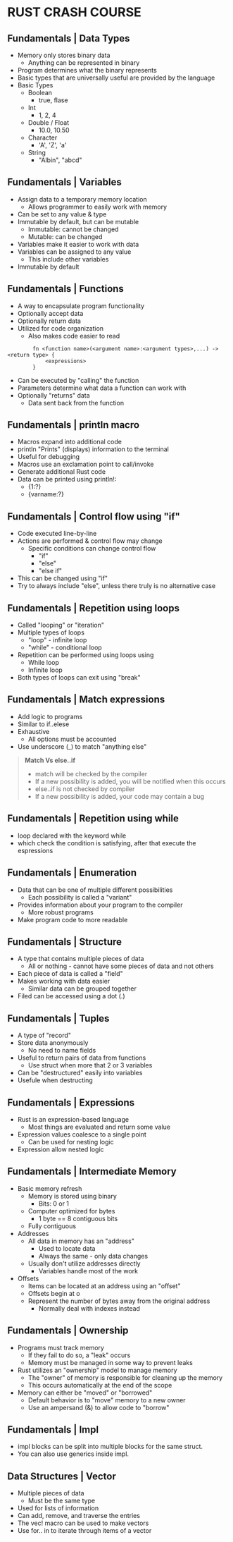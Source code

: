 # RUST CRASH COURSE

## Fundamentals | Data Types
- Memory only stores binary data
    - Anything can be represented in binary
- Program determines what the binary represents
- Basic types that are universally useful are provided by the language
- Basic Types
    - Boolean
        - true, flase
    - Int
        - 1, 2, 4
    - Double / Float
        - 10.0, 10.50
    - Character
        - 'A', 'Z', 'a'
    - String
        - "Albin", "abcd"

## Fundamentals | Variables
- Assign data to a temporary memory location
    - Allows programmer to easily work with memory
- Can be set to any value & type
- Immutable by default, but can be mutable
    - Immutable: cannot be changed
    - Mutable: can be changed
- Variables make it easier to work with data
- Variables can be assigned to any value
    - This include other variables
- Immutable by default

## Fundamentals | Functions
- A way to encapsulate program functionality
- Optionally accept data
- Optionally return data
- Utilized for code organization
    - Also makes code easier to read
```
        fn <function name>(<argument name>:<argument types>,...) -> <return type> {
            <expressions>
        }
```

- Can be executed by "calling" the function
- Parameters determine what data a function can work with
- Optionally "returns" data
    - Data sent back from the function

## Fundamentals | println macro
- Macros expand into additional code
- println "Prints" (displays) information to the terminal
- Useful for debugging
- Macros use an exclamation point to call/invoke
- Generate additional Rust code
- Data can be printed using println!:
    - {1:?}
    - {varname:?}
## Fundamentals | Control flow using "if"
- Code executed line-by-line
- Actions are performed & control flow may change
    - Specific conditions can change control flow
        - "if"
        - "else"
        - "else if"
- This can be changed using "if"
- Try to always include "else", unless there truly is no alternative case

## Fundamentals | Repetition using loops
- Called "looping" or "iteration"
- Multiple types of loops
    - "loop" - infinite loop
    - "while" - conditional loop
- Repetition can be performed using loops using
    - While loop
    - Infinite loop
- Both types of loops can exit using "break"

## Fundamentals | Match expressions
- Add logic to programs
- Similar to if..elese
- Exhaustive
    - All options must be accounted
- Use underscore (_) to match "anything else"

>**Match Vs else..if**
>- match will be checked by the compiler
>- If a new possibility is added, you will be notified when this occurs
>- else..if is not checked by compiler
>- If a new possibility is added, your code may contain a bug

## Fundamentals | Repetition using while
- loop declared with the keyword while
- which check the condition is satisfying, after that execute the espressions

## Fundamentals | Enumeration
- Data that can be one of multiple different possibilities
    -  Each possibility is called a "variant"
- Provides information about your program to the compiler
    - More robust programs
- Make program code to more readable

## Fundamentals | Structure
- A type that contains multiple pieces of data
    -  All or nothing - cannot have some pieces of data and not others
- Each piece of data is called a "field"
- Makes working with data easier
    - Similar data can be grouped together
- Filed can be accessed using a dot (.)

## Fundamentals | Tuples
- A type of "record"
- Store data anonymously
    - No need to name fields
- Useful to return pairs of data from functions
    - Use struct when more that 2 or 3 variables
- Can be "destructured" easily into variables
- Usefule when destructing

## Fundamentals | Expressions
- Rust is an expression-based language
    - Most things are evaluated and return some value
- Expression values coalesce to a single point
    - Can be used for nesting logic
- Expression allow nested logic

## Fundamentals | Intermediate Memory
- Basic memory refresh
    - Memory is stored using binary
        - Bits: 0 or 1
    - Computer optimized for bytes
        - 1 byte == 8 contiguous bits
    - Fully contiguous
- Addresses
    - All data in memory has an "address"
        - Used to locate data
        - Always the same - only data changes
    - Usually don't utilize addresses directly
        - Variables handle most of the work
- Offsets
    - Items can be located at an address using an "offset"
    - Offsets begin at o
    - Represent the number of bytes away from the original address
        - Normally deal with indexes instead

## Fundamentals | Ownership
- Programs must track memory
    - If they fail to do so, a "leak" occurs
    - Memory must be managed in some way to prevent leaks
- Rust utilizes an "ownership" model to manage memory
    - The "owner" of memory is responsible for cleaning up the memory
    - This occurs automatically at the end of the scope
- Memory can either be "moved" or "borrowed"
    - Default behavior is to "move" memory to a new owner
    - Use an ampersand (&) to allow code to "borrow"

## Fundamentals | Impl
- impl blocks can be split into multiple blocks for the same struct.
- You can also use generics inside impl.

## Data Structures | Vector
- Multiple pieces of data
    - Must be the same type
- Used for lists of information
- Can add, remove, and traverse the entries
- The vec! macro can be used to make vectors
- Use for.. in to iterate through items of a vector